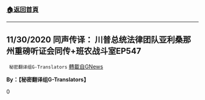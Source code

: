 ###  [:house:返回首頁](https://github.com/ourhimalayas/txt)
---

## 11/30/2020 同声传译： 川普总统法律团队亚利桑那州重磅听证会同传+班农战斗室EP547
` 秘密翻译组G-Translators` [轉載自GNews](https://gnews.org/zh-hans/610403/)

**By：【秘密翻译组G-Translators】**

0
